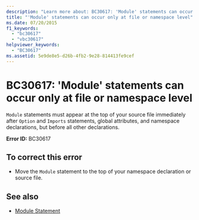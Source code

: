 ```yaml
---
description: "Learn more about: BC30617: 'Module' statements can occur only at file or namespace level"
title: "'Module' statements can occur only at file or namespace level"
ms.date: 07/20/2015
f1_keywords:
  - "bc30617"
  - "vbc30617"
helpviewer_keywords:
  - "BC30617"
ms.assetid: 5e9de8e5-d26b-4fb2-9e28-814413fe9cef
---
```

# BC30617: 'Module' statements can occur only at file or namespace level

`Module` statements must appear at the top of your source file immediately after `Option` and `Imports` statements, global attributes, and namespace declarations, but before all other declarations.

 **Error ID:** BC30617

## To correct this error

- Move the `Module` statement to the top of your namespace declaration or source file.

## See also

- [Module Statement](../statements/module-statement.md)
